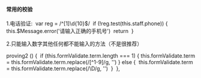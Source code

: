 #### 常用的校验

1.电话验证: 
​	var reg = /^[1]\d{10}$/
​          if (!reg.test(this.staff.phone)) {
​            this.$Message.error('请输入正确的手机号')
​            return
​          }

2.只能输入数字其他任何都不能输入的方法（不是很推荐）

proving2 () {
​      if (this.formValidate.term.length === 1) {
​        this.formValidate.term = this.formValidate.term.replace(/[^1-9]/g, '')
​      } else {
​        this.formValidate.term = this.formValidate.term.replace(/\D/g, '')
​      }
​    },